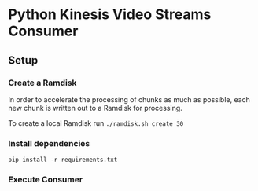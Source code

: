 # Python Kinesis Video Streams Consumer

## Setup
### Create a Ramdisk
In order to accelerate the processing of chunks as much as possible, each new chunk is written out to a Ramdisk for processing.

To create a local Ramdisk run ```./ramdisk.sh create 30```

### Install dependencies
```pip install -r requirements.txt```

### Execute Consumer

